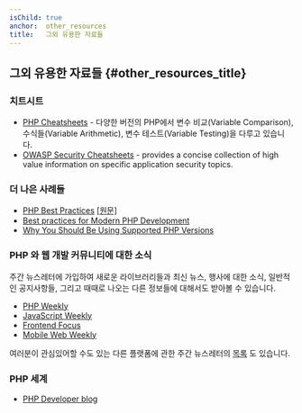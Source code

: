 ```yaml
---
isChild: true
anchor:  other_resources
title:   그외 유용한 자료들
---
```


## 그외 유용한 자료들 {#other_resources_title}

### 치트시트

* [PHP Cheatsheets](http://phpcheatsheets.com/) - 다양한 버전의 PHP에서 변수 비교(Variable Comparison),
수식들(Variable Arithmetic), 변수 테스트(Variable Testing)을 다루고 있습니다.
* [OWASP Security Cheatsheets](https://www.owasp.org/index.php/OWASP_Cheat_Sheet_Series) - provides a concise collection of high value information on specific application security topics. 

### 더 나은 사례들

* [PHP Best Practices](http://www.meye.net/php-best-practices/) [[원문]](https://phpbestpractices.org/)
* [Best practices for Modern PHP Development](https://www.airpair.com/php/posts/best-practices-for-modern-php-development)
* [Why You Should Be Using Supported PHP Versions](https://kinsta.com/blog/php-versions/)

### PHP 와 웹 개발 커뮤니티에 대한 소식

주간 뉴스레터에 가입하여 새로운 라이브러리들과 최신 뉴스, 행사에 대한 소식, 일반적인 공지사항들,
그리고 때때로 나오는 다른 정보들에 대해서도 받아볼 수 있습니다.

* [PHP Weekly](http://www.phpweekly.com)
* [JavaScript Weekly](https://javascriptweekly.com/)
* [Frontend Focus](https://frontendfoc.us/)
* [Mobile Web Weekly](https://mobiledevweekly.com/)

여러분이 관심있어할 수도 있는 다른 플랫폼에 관한 주간 뉴스레터의 [목록](https://github.com/jondot/awesome-weekly) 도 있습니다.

### PHP 세계

* [PHP Developer blog](https://blog.phpdeveloper.org/)
